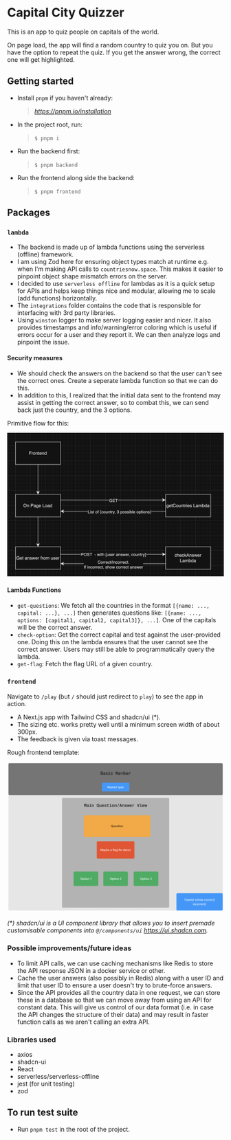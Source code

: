 # Capital City Quizzer

This is an app to quiz people on capitals of the world.

On page load, the app will find a random country to quiz you on. But you have the option to repeat the quiz. If you get the answer wrong, the correct one will get highlighted.

## Getting started

- Install `pnpm` if you haven't already:

  > _https://pnpm.io/installation_

- In the project root, run:

  > `$ pnpm i`

- Run the backend first:

  > `$ pnpm backend`

- Run the frontend along side the backend:

  > `$ pnpm frontend`

## Packages

### `lambda`

- The backend is made up of lambda functions using the serverless (offline) framework.
- I am using Zod here for ensuring object types match at runtime e.g. when I'm making API calls to `countriesnow.space`. This makes it easier to pinpoint object shape mismatch errors on the server.
- I decided to use `serverless offline` for lambdas as it is a quick setup for APIs and helps keep things nice and modular, allowing me to scale (add functions) horizontally.
- The `integrations` folder contains the code that is responsible for interfacing with 3rd party libraries.
- Using `winston` logger to make server logging easier and nicer. It also provides timestamps and info/warning/error coloring which is useful if errors occur for a user and they report it. We can then analyze logs and pinpoint the issue.

#### Security measures

- We should check the answers on the backend so that the user can't see the correct ones. Create a seperate lambda function so that we can do this.
- In addition to this, I realized that the initial data sent to the frontend may assist in getting the correct answer, so to combat this, we can send back just the country, and the 3 options.

Primitive flow for this:

![Alt text](./img/architecture.png)

#### Lambda Functions

- `get-questions`: We fetch all the countries in the format `[{name: ..., capital: ...}, ...]` then generates questions like: `[{name: ..., options: [capital1, capital2, capital3]}, ...]`. One of the capitals will be the correct answer.
- `check-option`: Get the correct capital and test against the user-provided one. Doing this on the lambda ensures that the user cannot see the correct answer. Users may still be able to programmatically query the lambda.
- `get-flag`: Fetch the flag URL of a given country.

### `frontend`

Navigate to `/play` (but `/` should just redirect to `play`) to see the app in action.

- A Next.js app with Tailwind CSS and shadcn/ui (\*).
- The sizing etc. works pretty well until a minimum screen width of about 300px.
- The feedback is given via toast messages.

Rough frontend template:

![Alt text](./img/FE-design.png)

_(\*) shadcn/ui is a UI component library that allows you to insert premade customisable components into `@/components/ui` https://ui.shadcn.com._

### Possible improvements/future ideas

- To limit API calls, we can use caching mechanisms like Redis to store the API response JSON in a docker service or other.
- Cache the user answers (also possibly in Redis) along with a user ID and limit that user ID to ensure a user doesn't try to brute-force answers.
- Since the API provides all the country data in one request, we can store these in a database so that we can move away from using an API for constant data. This will give us control of our data format (i.e. in case the API changes the structure of their data) and may result in faster function calls as we aren't calling an extra API.

### Libraries used

- axios
- shadcn-ui
- React
- serverless/serverless-offline
- jest (for unit testing)
- zod

## To run test suite

- Run `pnpm test` in the root of the project.
